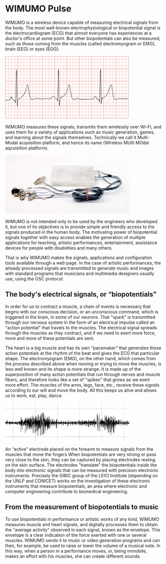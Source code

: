 # WIMUMO Pulse

WIMUMO is a wireless device capable of measuring electrical signals from the body. The most well-known electrophysiological or biopotential signal is the electrocardiogram (ECG) that almost everyone has experiences at a doctor's office at some point. But other biopotentials can also be measured, such as those coming from the muscles (called electromyogram or EMG), brain (EEG) or eyes (EOG).

![An ECG](/images/ecg-2.png)

WIMUMO measures these signals, transmits them wirelessly over Wi-Fi, and uses them for a variety of applications such as music generation, games, and learning about the signals themselves. Technically we call it Multi-Modal acquisition platform, and hence its name (WIreless MUlti MOdal aqcuisition platform).

![Photo of the first WIMUMO prototype](/images/ALV0753-01-01-1024x483.jpg)

WIMUMO is not intended only to be used by the engineers who developed it, but one of its objectives is to provide simple and friendly access to the signals produced in the human body. The motivating power of biopotential signals together with easy access enables the generation of multiple applications for teaching, artistic performances, entertainment, assistance devices for people with disabilities and many others.

That is why WIMUMO makes the signals, applications and configuration tools available through a web page. In the case of artistic performances, the already processed signals are transmitted to generate music and images with standard programs that musicians and multimedia designers usually use, using the OSC protocol.


## The body's electrical signals, or “biopotentials”

In order for us to contract a muscle, a chain of events is necessary that begins with our conscious decision, or an unconscious command, which is triggered in the brain, in some of our neurons. That "spark" is transmitted through our nervous system in the form of an electrical impulse called an "action potential" that travels to the muscles. The electrical signal spreads through the muscles as they contract, and if we need to exert more force, more and more of these potentials are sent.

The heart is a big muscle and has its own “pacemaker” that generates these action potentials at the rhythm of the beat and gives the ECG that particular shape. The electromyogram (EMG), on the other hand, which comes from the process described above when moving or trying to move the muscles, is less well known and its shape is more strange. It is made up of the superposition of many action potentials that run through nerves and muscle fibers, and therefore looks like a set of "spikes" that grows as we exert more effort. The muscles of the arms, legs, face, etc., receive these signals according to our will and move the body. All this keeps us alive and allows us to work, eat, play, dance.

![Image of an electromyogram (EMG) signal](/images/emg-300x93.png)

An “active” electrode placed on the forearm to measure signals from the muscles that move the fingers
When biopotentials are very strong or pass very close to the skin, they can be captured by placing electrodes resting on the skin surface. The electrodes "translate" the biopotentials inside the body into electronic signals that can be measured with precision electronic instruments. Precisely the GIBIC group of the LEICI Institute (depending on the UNLP and CONICET) works on the investigation of these electronic instruments that measure biopotentials, an area where electronic and computer engineering contribute to biomedical engineering.

## From the measurement of biopotentials to music

To use biopotentials in performance or artistic works of any kind, WIMUMO measures muscle and heart signals, and digitally processes them to obtain the "average activity" observed in each signal, known as the envelope. This envelope is a clear indication of the force exerted with one or several muscles. WIMUMO sends it to music or video generation programs and can then, for example, be used to raise or lower the volume of a musical note. In this way, when a person in a performance moves, or, being immobile, makes an effort with his muscles, she can create different sounds.
